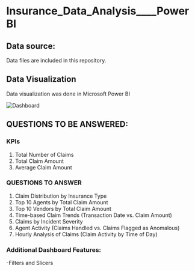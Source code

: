 # Insurance_Data_Analysis____PowerBI

## Data source:
Data files are included in this repository.

## Data Visualization
Data visualization was done in Microsoft Power BI

![Dashboard](https://github.com/user-attachments/assets/0d26f54a-92d1-4f4d-a34d-3d3e4aa6cb5f)

## QUESTIONS TO BE ANSWERED:
### KPIs

 1) Total Number of Claims
 2) Total Claim Amount
 3) Average Claim Amount

### QUESTIONS TO ANSWER 

 1) Claim Distribution by Insurance Type
 2) Top 10 Agents by Total Claim Amount
 3) Top 10 Vendors by Total Claim Amount
 4) Time-based Claim Trends (Transaction Date vs. Claim Amount)
 5) Claims by Incident Severity
 6) Agent Activity (Claims Handled vs. Claims Flagged as Anomalous)
 7) Hourly Analysis of Claims (Claim Activity by Time of Day)

### Additional Dashboard Features:
  -Filters and Slicers
